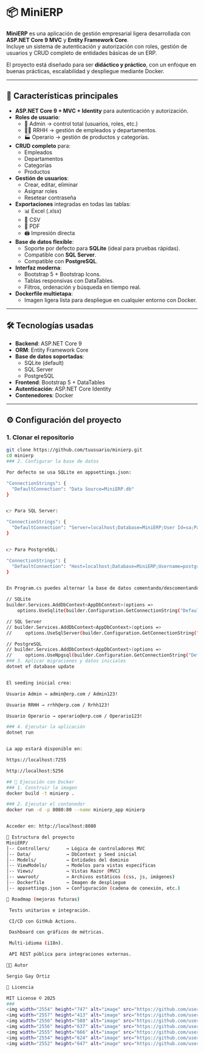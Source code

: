 # 📦 MiniERP

**MiniERP** es una aplicación de gestión empresarial ligera desarrollada con **ASP.NET Core 9 MVC** y **Entity Framework Core**.  
Incluye un sistema de autenticación y autorización con roles, gestión de usuarios y CRUD completo de entidades básicas de un ERP.

El proyecto está diseñado para ser **didáctico y práctico**, con un enfoque en buenas prácticas, escalabilidad y despliegue mediante Docker.

---

## 🚀 Características principales

- **ASP.NET Core 9 + MVC + Identity** para autenticación y autorización.
- **Roles de usuario**:
  - 👑 Admin → control total (usuarios, roles, etc.)
  - 🧑‍💼 RRHH → gestión de empleados y departamentos.
  - 🏭 Operario → gestión de productos y categorías.
- **CRUD completo** para:
  - Empleados
  - Departamentos
  - Categorías
  - Productos
- **Gestión de usuarios**:
  - Crear, editar, eliminar
  - Asignar roles
  - Resetear contraseña
- **Exportaciones** integradas en todas las tablas:
  - 📊 Excel (.xlsx)
  - 📄 CSV
  - 📕 PDF
  - 🖨️ Impresión directa
- **Base de datos flexible**:
  - Soporte por defecto para **SQLite** (ideal para pruebas rápidas).
  - Compatible con **SQL Server**.
  - Compatible con **PostgreSQL**.
- **Interfaz moderna**:
  - Bootstrap 5 + Bootstrap Icons.
  - Tablas responsivas con DataTables.
  - Filtros, ordenación y búsqueda en tiempo real.
- **Dockerfile multietapa**:
  - Imagen ligera lista para despliegue en cualquier entorno con Docker.

---

## 🛠️ Tecnologías usadas

- **Backend**: ASP.NET Core 9
- **ORM**: Entity Framework Core
- **Base de datos soportadas**:
  - SQLite (default)
  - SQL Server
  - PostgreSQL
- **Frontend**: Bootstrap 5 + DataTables
- **Autenticación**: ASP.NET Core Identity
- **Contenedores**: Docker

---

## ⚙️ Configuración del proyecto

### 1. Clonar el repositorio

```bash
git clone https://github.com/tuusuario/minierp.git
cd minierp
### 2. Configurar la base de datos

Por defecto se usa SQLite en appsettings.json:

"ConnectionStrings": {
  "DefaultConnection": "Data Source=MiniERP.db"
}


👉 Para SQL Server:

"ConnectionStrings": {
  "DefaultConnection": "Server=localhost;Database=MiniERP;User Id=sa;Password=TuPasswordSegura;TrustServerCertificate=True;"
}


👉 Para PostgreSQL:

"ConnectionStrings": {
  "DefaultConnection": "Host=localhost;Database=MiniERP;Username=postgres;Password=TuPasswordSegura"
}


En Program.cs puedes alternar la base de datos comentando/descomentando la línea correspondiente:

// SQLite
builder.Services.AddDbContext<AppDbContext>(options =>
    options.UseSqlite(builder.Configuration.GetConnectionString("DefaultConnection")));

// SQL Server
// builder.Services.AddDbContext<AppDbContext>(options =>
//     options.UseSqlServer(builder.Configuration.GetConnectionString("DefaultConnection")));

// PostgreSQL
// builder.Services.AddDbContext<AppDbContext>(options =>
//     options.UseNpgsql(builder.Configuration.GetConnectionString("DefaultConnection")));
### 3. Aplicar migraciones y datos iniciales
dotnet ef database update


El seeding inicial crea:

Usuario Admin → admin@erp.com / Admin123!

Usuario RRHH → rrhh@erp.com / Rrhh123!

Usuario Operario → operario@erp.com / Operario123!

### 4. Ejecutar la aplicación
dotnet run


La app estará disponible en:

https://localhost:7255

http://localhost:5256

## 🐳 Ejecución con Docker
### 1. Construir la imagen
docker build -t minierp .

### 2. Ejecutar el contenedor
docker run -d -p 8080:80 --name minierp_app minierp


Acceder en: http://localhost:8080

📂 Estructura del proyecto
MiniERP/
│-- Controllers/      → Lógica de controladores MVC
│-- Data/             → DbContext y Seed inicial
│-- Models/           → Entidades del dominio
│-- ViewModels/       → Modelos para vistas específicas
│-- Views/            → Vistas Razor (MVC)
│-- wwwroot/          → Archivos estáticos (css, js, imágenes)
│-- Dockerfile        → Imagen de despliegue
│-- appsettings.json  → Configuración (cadena de conexión, etc.)

🧩 Roadmap (mejoras futuras)

 Tests unitarios e integración.

 CI/CD con GitHub Actions.

 Dashboard con gráficos de métricas.

 Multi-idioma (i18n).

 API REST pública para integraciones externas.

👨‍💻 Autor

Sergio Gay Ortiz

📜 Licencia

MIT License © 2025
###
<img width="2554" height="747" alt="image" src="https://github.com/user-attachments/assets/2aa6a55f-770e-4d6d-91c6-50cdd294a864" />
<img width="2557" height="413" alt="image" src="https://github.com/user-attachments/assets/91309a47-b480-4f75-a36d-515c52fe1743" />
<img width="2556" height="588" alt="image" src="https://github.com/user-attachments/assets/68a2cf55-1cad-4ac6-9f3d-521f83183f04" />
<img width="2556" height="637" alt="image" src="https://github.com/user-attachments/assets/73e7175f-6c29-4720-b670-dffd8c32aca8" />
<img width="2555" height="666" alt="image" src="https://github.com/user-attachments/assets/48900b08-668e-4fe9-8d86-eb055e4a923a" />
<img width="2554" height="624" alt="image" src="https://github.com/user-attachments/assets/a62ddd95-4df2-4098-bf0b-5a876d5d8ca1" />
<img width="2552" height="647" alt="image" src="https://github.com/user-attachments/assets/1e5fff7f-24dc-4f3a-9c00-2dc4ceef65e0" />






